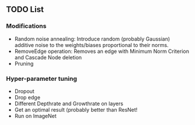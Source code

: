 ## TODO List

### Modifications
- Random noise annealing: Introduce random (probably Gaussian) additive noise to the weights/biases proportional to their norms.
- RemoveEdge operation: Removes an edge with Minimum Norm Criterion and Cascade Node deletion
- Pruning

### Hyper-parameter tuning
- Dropout
- Drop edge
- Different Depthrate and Growthrate on layers
- Get an optimal result (probably better than ResNet!
- Run on ImageNet
